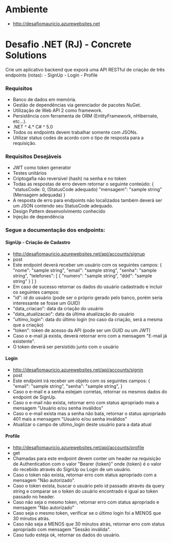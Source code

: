 # Ambiente
* http://desafiomauricio.azurewebsites.net

# Desafio .NET (RJ) - Concrete Solutions

Crie um aplicativo backend que exporá uma API RESTful de criação de três endpoints (rotas): - SignUp - Login - Profile

### Requisitos
* Banco de dados em memória.
* Gestão de dependências via gerenciador de pacotes NuGet.
* Utilização de Web API 2 como framework.
* Persistência com ferramenta de ORM (EntityFramework, nHibernate, etc...).
* .NET ^ 4.* C# ^ 5.0
* Todos os endpoints devem trabalhar somente com JSONs.
* Utilizar status codes de acordo com o tipo de resposta para a requisição.

### Requisitos Desejáveis
* JWT como token generator
* Testes unitários
* Criptogafia não reversível (hash) na senha e no token
* Todas as respostas de erro devem retornar o seguinte conteúdo: { "statusCode: 0, (StatusCode adequado) "mensagem": "sample string" (Mensagem adequada) }
* A resposta de erro para endpoints não localizados também deverá ser um JSON contendo seu StatusCode adequado.
* Design Pattern desenvolvimento conhecido
* Injeção de dependência

### Segue a documentação dos endpoints:

#### SignUp - Criação de Cadastro
* http://desafiomauricio.azurewebsites.net/api/accounts/signup
* post
* Este endpoint deverá receber um usuário com os seguintes campos: { "nome": "sample string", "email": "sample string", "senha": "sample string", "telefones": [ { "numero": "sample string", "ddd": "sample string" } ] }
* Em caso de sucesso retornar os dados do usuário cadastrado e incluir os seguintes campos:
* "id": id do usuário (pode ser o próprio gerado pelo banco, porém seria interessante se fosse um GUID)
* "data_criacao": data da criação do usuário
* "data_atualizacao": data da última atualização do usuário
* "ultimo_login": data do último login (no caso da criação, será a mesma que a criação)
* "token": token de acesso da API (pode ser um GUID ou um JWT)
* Caso o e-mail já exista, deverá retornar erro com a mensagem "E-mail já existente".
* O token deverá ser persistido junto com o usuário

#### Login
* http://desafiomauricio.azurewebsites.net/api/accounts/signin
* post
* Este endpoint irá receber um objeto com os seguintes campos: { "email": "sample string", "senha": "sample string", }
* Caso o e-mail e a senha estejam corretas, retornar os mesmos dados do endpoint de SignUp.
* Caso o e-mail não exista, retornar erro com status apropriado mais a mensagem "Usuário e/ou senha inválidos"
* Caso o e-mail exista mas a senha não bata, retornar o status apropriado 401 mais a mensagem "Usuário e/ou senha inválidos"
* Atualizar o campo de ultimo_login deste usuário para a data atual

#### Profile
* http://desafiomauricio.azurewebsites.net/api/accounts/profile
* get
* Chamadas para este endpoint devem conter um header na requisição de Authentication com o valor "Bearer {token}" onde {token} é o valor do recebido através do SignUp ou Login de um usuário.
* Caso o token não exista, retornar erro com status apropriado com a mensagem "Não autorizado".
* Caso o token exista, buscar o usuário pelo id passado através da query string e comparar se o token do usuário encontrado é igual ao token passado no header.
* Caso não seja o mesmo token, retornar erro com status apropriado e mensagem "Não autorizado"
* Caso seja o mesmo token, verificar se o último login foi a MENOS que 30 minutos atrás.
* Caso não seja a MENOS que 30 minutos atrás, retornar erro com status apropriado com mensagem "Sessão inválida".
* Caso tudo esteja ok, retornar os dados do usuário.